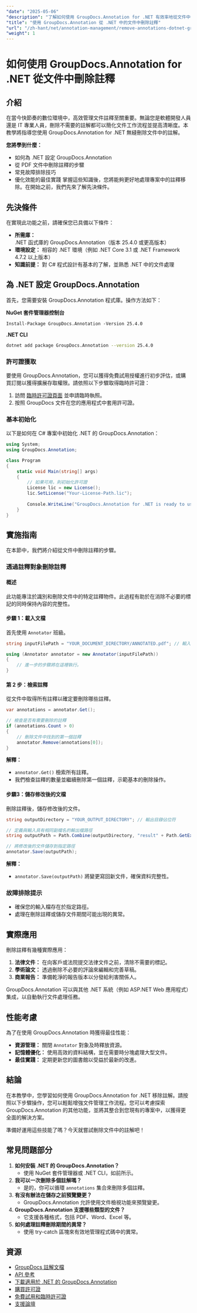 ```yaml
---
"date": "2025-05-06"
"description": "了解如何使用 GroupDocs.Annotation for .NET 有效率地從文件中刪除註解。這份全面的指南將幫助您簡化文件工作流程並提升清晰度。"
"title": "使用 GroupDocs.Annotation 從 .NET 中的文件中刪除註釋"
"url": "/zh-hant/net/annotation-management/remove-annotations-dotnet-groupdocs/"
"weight": 1
---
```


# 如何使用 GroupDocs.Annotation for .NET 從文件中刪除註釋

## 介紹
在當今快節奏的數位環境中，高效管理文件註釋至關重要。無論您是軟體開發人員還是 IT 專業人員，刪除不需要的註解都可以簡化文件工作流程並提高清晰度。本教學將指導您使用 GroupDocs.Annotation for .NET 無縫刪除文件中的註解。

**您將學到什麼：**
- 如何為 .NET 設定 GroupDocs.Annotation
- 從 PDF 文件中刪除註釋的步驟
- 常見故障排除技巧
- 優化效能的最佳實踐
掌握這些知識後，您將能夠更好地處理專案中的註釋移除。在開始之前，我們先來了解先決條件。

## 先決條件
在實現此功能之前，請確保您已具備以下條件：

- **所需庫：** .NET 函式庫的 GroupDocs.Annotation（版本 25.4.0 或更高版本）
- **環境設定：** 相容的 .NET 環境（例如 .NET Core 3.1 或 .NET Framework 4.7.2 以上版本）
- **知識前提：** 對 C# 程式設計有基本的了解，並熟悉 .NET 中的文件處理

## 為 .NET 設定 GroupDocs.Annotation
首先，您需要安裝 GroupDocs.Annotation 程式庫。操作方法如下：

**NuGet 套件管理器控制台**
```shell
Install-Package GroupDocs.Annotation -Version 25.4.0
```

**.NET CLI**
```bash
dotnet add package GroupDocs.Annotation --version 25.4.0
```

### 許可證獲取
要使用 GroupDocs.Annotation，您可以獲得免費試用授權進行初步評估，或購買訂閱以獲得擴展存取權限。請依照以下步驟取得臨時許可證：
1. 訪問 [臨時許可證頁面](https://purchase.groupdocs.com/temporary-license/) 並申請臨時執照。
2. 按照 GroupDocs 文件在您的應用程式中套用許可證。

### 基本初始化
以下是如何在 C# 專案中初始化 .NET 的 GroupDocs.Annotation：

```csharp
using System;
using GroupDocs.Annotation;

class Program
{
    static void Main(string[] args)
    {
        // 如果可用，則初始化許可證
        License lic = new License();
        lic.SetLicense("Your-License-Path.lic");
        
        Console.WriteLine("GroupDocs.Annotation for .NET is ready to use.");
    }
}
```

## 實施指南
在本節中，我們將介紹從文件中刪除註釋的步驟。

### 透過註釋對象刪除註釋
#### 概述
此功能專注於識別和刪除文件中的特定註釋物件。此過程有助於在消除不必要的標記的同時保持內容的完整性。

#### 步驟 1：載入文檔
首先使用 `Annotator` 班級。

```csharp
string inputFilePath = "YOUR_DOCUMENT_DIRECTORY/ANNOTATED.pdf"; // 輸入檔案路徑佔位符

using (Annotator annotator = new Annotator(inputFilePath))
{
    // 進一步的步驟將在這裡執行。
}
```

#### 第 2 步：檢索註釋
從文件中取得所有註釋以確定要刪除哪些註釋。

```csharp
var annotations = annotator.Get();

// 檢查是否有需要刪除的註釋
if (annotations.Count > 0)
{
    // 刪除文件中找到的第一個註釋
    annotator.Remove(annotations[0]);
}
```

**解釋：**
- `annotator.Get()` 檢索所有註釋。
- 我們檢查註釋的數量並繼續刪除第一個註釋，示範基本的刪除操作。

#### 步驟3：儲存修改後的文檔
刪除註釋後，儲存修改後的文件。

```csharp
string outputDirectory = "YOUR_OUTPUT_DIRECTORY"; // 輸出目錄佔位符

// 定義與輸入具有相同副檔名的輸出檔路徑
string outputPath = Path.Combine(outputDirectory, "result" + Path.GetExtension(inputFilePath));

// 將修改後的文件儲存到指定路徑
annotator.Save(outputPath);
```

**解釋：**
- `annotator.Save(outputPath)` 將變更寫回新文件，確保資料完整性。

### 故障排除提示
- 確保您的輸入檔存在於指定路徑。
- 處理在刪除註釋或儲存文件期間可能出現的異常。
  
## 實際應用
刪除註釋有幾種實際應用：

1. **法律文件：** 在向客戶或法院提交法律文件之前，清除不需要的標記。
2. **學術論文：** 透過刪除不必要的評論來編輯和完善草稿。
3. **商業報告：** 準備乾淨的報告版本以分發給利害關係人。

GroupDocs.Annotation 可以與其他 .NET 系統（例如 ASP.NET Web 應用程式）集成，以自動執行文件處理任務。

## 性能考慮
為了在使用 GroupDocs.Annotation 時獲得最佳性能：
- **資源管理：** 關閉 `Annotator` 對象及時釋放資源。
- **記憶體優化：** 使用高效的資料結構，並在需要時分塊處理大型文件。
- **最佳實踐：** 定期更新您的圖書館以受益於最新的改進。

## 結論
在本教學中，您學習如何使用 GroupDocs.Annotation for .NET 移除註解。請按照以下步驟操作，您可以輕鬆增強文件管理工作流程。您可以考慮探索 GroupDocs.Annotation 的其他功能，並將其整合到您現有的專案中，以獲得更全面的解決方案。

準備好運用這些技能了嗎？今天就嘗試刪除文件中的註解吧！

## 常見問題部分
1. **如何安裝 .NET 的 GroupDocs.Annotation？**
   - 使用 NuGet 套件管理器或 .NET CLI，如前所示。
2. **我可以一次刪除多個註解嗎？**
   - 是的，你可以循環 `annotations` 集合來刪除多個註釋。
3. **有沒有辦法在儲存之前預覽變更？**
   - GroupDocs.Annotation 允許使用文件檢視功能來預覽變更。
4. **GroupDocs.Annotation 支援哪些類型的文件？**
   - 它支援各種格式，包括 PDF、Word、Excel 等。
5. **如何處理註釋刪除期間的異常？**
   - 使用 try-catch 區塊來有效地管理程式碼中的異常。

## 資源
- [GroupDocs 註解文檔](https://docs.groupdocs.com/annotation/net/)
- [API 參考](https://reference.groupdocs.com/annotation/net/)
- [下載適用於 .NET 的 GroupDocs.Annotation](https://releases.groupdocs.com/annotation/net/)
- [購買許可證](https://purchase.groupdocs.com/buy)
- [免費試用和臨時許可證](https://releases.groupdocs.com/annotation/net/)
- [支援論壇](https://forum.groupdocs.com/c/annotation/)